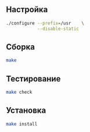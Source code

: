 <!-- Этот шаблон  можно использовавть для инструкции по сборке пакета. Каркас. -->

<package-info :package="package" showsbu2></package-info>

<script>
		new Vue({
		el: '#main',
		data: { package: {} },
		mounted: function () {
				// заменить на название пакета, которые необходим.
				// см. файл.https://github.com/Linux4Yourself/Linux4Yourself.Book.Packages/blob/develop/src/core-packages.json
				this.getPackage('m4');
		},
		methods: {
			getPackage: function(name) {
					getPackage(name)
					.then(response => this.package = response);
			},
		}
  })
</script>

## Настройка

```bash
./configure --prefix=/usr    \
            --disable-static 
```

## Сборка


```bash
make
```

## Тестирование

```bash
make check
```

## Установка

```bash
make install
```
 
